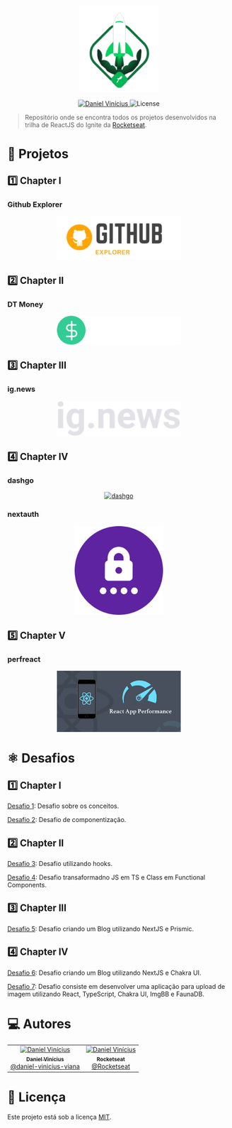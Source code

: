 <p align="center">
   <img src="https://raw.githubusercontent.com/tavareshenrique/ignite-reactjs/a11afefe824866f24dd3f9e1cc6e6e9530376ad1/%40assets/img/logo.svg" alt="Ignite" width="180"/>
</p>

<p align="center">
   <a href="https://www.linkedin.com/in/daniel-vinicius-viana/">
      <img alt="Daniel Vinícius" src="https://img.shields.io/badge/-Daniel Vinícius-01B755?style=flat&logo=Linkedin&logoColor=white" />
   </a>

  <img alt="License" src="https://img.shields.io/badge/license-MIT-01B755">
</p>

> Repositório onde se encontra todos os projetos desenvolvidos na trilha de ReactJS do Ignite da [Rocketseat](https://github.com/Rocketseat).

# :rocket: Projetos

## :one: Chapter I

### Github Explorer

<p align="center">
  <a href="https://github.com/Daniel-Vinicius/Ignite-React/tree/main/01-github-explorer">
     <img src="https://raw.githubusercontent.com/tavareshenrique/ignite-reactjs/4c7f87360221a18410d3c19434bf6bef8afc3501/01-github-explorer/assets/img/logo.svg" alt="Github Explorer" width="280"/>
   </a>
</p>

## :two: Chapter II

### DT Money

<p align="center">
  <a href="https://github.com/Daniel-Vinicius/Ignite-React/tree/main/02-dtmoney">
     <img src="https://raw.githubusercontent.com/tavareshenrique/ignite-reactjs/a68fa5dbdd2952a73fcc6df5c88c1fc3c7cdd4b8/02-dtmoney/src/assets/logo.svg" alt="DT Money" width="280"/>
   </a>
</p>

## :three: Chapter III

### ig.news

<p align="center">
  <a href="https://github.com/Daniel-Vinicius/Ignite-React/tree/main/03-ignews">
     <img src="https://raw.githubusercontent.com/tavareshenrique/ignite-reactjs/aefbfbe096e8817899c9f2b731aef8e4f130d26e/03-ignews/public/images/logo.svg" alt="ig.news" width="280"/>
   </a>
</p>

## :four: Chapter IV

### dashgo

<p align="center">
  <a href="https://github.com/Daniel-Vinicius/Ignite-React/tree/main/04-dashgo">
     <img src="https://i.ibb.co/fksW87J/dashgo.png" alt="dashgo" width="200"/>
   </a>
</p>

### nextauth

<p align="center">
  <a href="https://github.com/Daniel-Vinicius/Ignite-React/tree/main/05-nextauth">
     <img src="https://raw.githubusercontent.com/tavareshenrique/ignite-reactjs/main/05-nextauth/public/icon.png" alt="nextauth" width="200"/>
   </a>
</p>

## :five: Chapter V

### perfreact

<p align="center">
  <a href="https://github.com/Daniel-Vinicius/Ignite-React/tree/main/06-performance">
     <img src="https://raw.githubusercontent.com/tavareshenrique/ignite-reactjs/main/06-perfreact/src/assets/previews/appImg.png" alt="perfreact" width="280"/>
   </a>
</p>

# :atom_symbol: Desafios

## :one: Chapter I

[Desafio 1](https://github.com/Daniel-Vinicius/Todo): Desafio sobre os conceitos.

[Desafio 2](https://github.com/Daniel-Vinicius/WatchMe): Desafio de componentização.

## :two: Chapter II

[Desafio 3](https://github.com/Daniel-Vinicius/RocketShoes): Desafio utilizando hooks.

[Desafio 4](https://github.com/Daniel-Vinicius/GoRestaurant): Desafio transaformadno JS em TS e Class em Functional Components.

## :three: Chapter III

[Desafio 5](https://github.com/Daniel-Vinicius/space-traveling): Desafio criando um Blog utilizando NextJS e Prismic.

## :four: Chapter IV

[Desafio 6](https://github.com/Daniel-Vinicius/Worldtrip): Desafio criando um Blog utilizando NextJS e Chakra UI.

[Desafio 7](https://github.com/Daniel-Vinicius/Upfi): Desafio consiste em desenvolver uma aplicação para upload de imagem utilizando React, TypeScript, Chakra UI, ImgBB e FaunaDB.

# :computer: Autores

<table>
  <tr>
    <td align="center">
      <a href="http://github.com/Daniel-Vinicius/">
        <img src="https://avatars.githubusercontent.com/u/66279500?s=96&v=4" width="100px;" alt="Daniel Vinícius"/>
        <br />
        <sub>
          <b>Daniel Vinícius</b>
        </sub>
       </a>
       <br />
       <a href="https://www.linkedin.com/in/daniel-vinicius-viana/" title="Linkedin">@daniel-vinicius-viana</a>
    </td>
    <td align="center">
      <a href="http://github.com/tavareshenrique/">
        <img src="https://avatars0.githubusercontent.com/u/28929274?s=200&v=4" width="100px;" alt="Daniel Vinícius"/>
        <br />
        <sub>
          <b>Rocketseat</b>
        </sub>
       </a>
       <br />
       <a href="https://github.com/Rocketseat" title="Linkedin">@Rocketseat</a>
    </td>
  </tr>
</table>

# :closed_book: Licença

Este projeto está sob a licença [MIT](./LICENSE).
